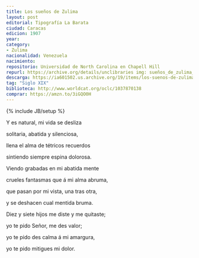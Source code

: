 ```yaml
---
title: Los sueños de Zulima
layout: post
editorial: Tipografía La Barata
ciudad: Caracas
edicion: 1907 
year:
category: 
- Zulima
nacionalidad: Venezuela
nacimiento: 
repositorio: Universidad de North Carolina en Chapell Hill
repurl: https://archive.org/details/unclibraries img: sueños_de_zulima_Morel.jpg
descarga: https://ia601502.us.archive.org/19/items/los-suenos-de-zulima/Los%20suen%CC%83os%20de%20Zulima.pdf
tag: "Siglo XIX"
biblioteca: http://www.worldcat.org/oclc/1037870138
comprar: https://amzn.to/3iGQO0H
---
```

{% include JB/setup %}

Y es natural, mi vida se desliza 
 
solitaria, abatida y silenciosa, 
 
llena el alma de tétricos recuerdos
 
sintiendo siempre espina dolorosa. 
 
Viendo grabadas en mi abatida mente
 
crueles fantasmas que á mi alma abruma,
 
que pasan por mi vista, una tras otra, 
 
y se deshacen cual mentida bruma. 
 
Diez y siete hijos me diste y me quitaste; 
 
yo te pido Señor, me des valor; 
 
yo te pido des calma á mi amargura,
 
yo te pido mitigues mi dolor.
